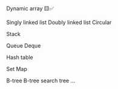 Dynamic array 🟨✅

Singly linked list
Doubly linked list
Circular

Stack

Queue
Deque

Hash table


Set 
Map

B-tree
B-tree search tree
...
